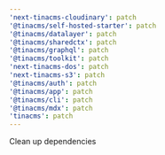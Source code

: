```yaml
---
'next-tinacms-cloudinary': patch
'@tinacms/self-hosted-starter': patch
'@tinacms/datalayer': patch
'@tinacms/sharedctx': patch
'@tinacms/graphql': patch
'@tinacms/toolkit': patch
'next-tinacms-dos': patch
'next-tinacms-s3': patch
'@tinacms/auth': patch
'@tinacms/app': patch
'@tinacms/cli': patch
'@tinacms/mdx': patch
'tinacms': patch
---
```


Clean up dependencies
